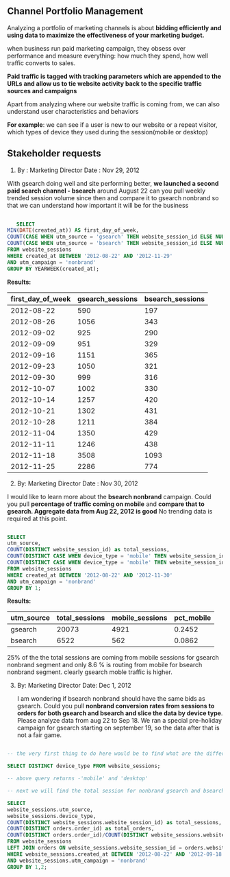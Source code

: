 ## Channel Portfolio Management

Analyzing a portfolio of marketing channels is about **bidding efficiently and using data to maximize the effectiveness of your marketing budget.**

when business run paid marketing campaign, they obsess over performance and measure everything: how much they spend, how well traffic converts to sales.

**Paid traffic is tagged with tracking parameters which are appended to the URLs and allow us to tie website activity back to the specific traffic sources and campaigns**

Apart from analyzing where our website traffic is coming from, we can also understand user characteristics and behaviors

<b>For example</b>: we can see if a user is new to our website or a repeat visitor,
which types of device they used during the session(mobile or desktop)


## Stakeholder requests

1. By : Marketing Director
   Date : Nov 29, 2012

With gsearch doing well and site performing better, **we launched a second paid search channel - bsearch** around August 22 can you pull weekly trended session volume since then and compare it to gsearch nonbrand so that we can understand how important it will be for the business <br>

```sql
   
   SELECT 
MIN(DATE(created_at)) AS first_day_of_week,
COUNT(CASE WHEN utm_source = 'gsearch' THEN website_session_id ELSE NULL END) AS gsearch_sessions,
COUNT(CASE WHEN utm_source = 'bsearch' THEN website_session_id ELSE NULL END) AS bsearch_sessions
FROM website_sessions
WHERE created_at BETWEEN '2012-08-22' AND '2012-11-29'
AND utm_campaign = 'nonbrand'
GROUP BY YEARWEEK(created_at);

```

**Results:**

| first_day_of_week | gsearch_sessions | bsearch_sessions |
|-------------------|------------------|------------------|
| 2012-08-22        | 590              | 197              |
| 2012-08-26        | 1056             | 343              |
| 2012-09-02        | 925              | 290              |
| 2012-09-09        | 951              | 329              |
| 2012-09-16        | 1151             | 365              |
| 2012-09-23        | 1050             | 321              |
| 2012-09-30        | 999              | 316              |
| 2012-10-07        | 1002             | 330              |
| 2012-10-14        | 1257             | 420              |
| 2012-10-21        | 1302             | 431              |
| 2012-10-28        | 1211             | 384              |
| 2012-11-04        | 1350             | 429              |
| 2012-11-11        | 1246             | 438              |
| 2012-11-18        | 3508             | 1093             |
| 2012-11-25        | 2286             | 774              |


2. By: Marketing Director
   Date : Nov 30, 2012

I would like to learn more about the **bsearch nonbrand** campaign. Could you pull **percentage of traffic coming on mobile** and **compare that to gsearch. Aggregate data from Aug 22, 2012 is good** No trending data is required at this point.

```sql

SELECT
utm_source,
COUNT(DISTINCT website_session_id) as total_sessions,
COUNT(DISTINCT CASE WHEN device_type = 'mobile' THEN website_session_id ELSE NULL END) AS mobile_sessions,
COUNT(DISTINCT CASE WHEN device_type = 'mobile' THEN website_session_id ELSE NULL END)/COUNT(DISTINCT website_session_id) AS pct_mobile
FROM website_sessions
WHERE created_at BETWEEN '2012-08-22' AND '2012-11-30'
AND utm_campaign = 'nonbrand'
GROUP BY 1;

   ```
**Results:**

| utm_source | total_sessions | mobile_sessions | pct_mobile |
|------------|-----------------|------------------|------------|
| gsearch    | 20073           | 4921             | 0.2452     |
| bsearch    | 6522            | 562              | 0.0862     |

25% of the the total sessions are coming from mobile sessions for gsearch nonbrand segment and only 8.6 % is routing from mobile for bsearch nonbrand segment.
clearly gsearch moble traffic is higher.
   

3. By: Marketing Director
   Date: Dec 1, 2012

   I am wondering if bsearch nonbrand should have the same bids as gsearch. Could you pull **nonbrand conversion rates from sessions to orders for both gsearch and bsearch and slice the data by device type**.
   Please analyze data from aug 22 to Sep 18. We ran a special pre-holiday campaign for gsearch starting on september 19, so the data after that is not a fair game.

```sql

-- the very first thing to do here would be to find what are the different device types using the below query :

SELECT DISTINCT device_type FROM website_sessions;

-- above query returns -'mobile' and 'desktop'

-- next we will find the total session for nonbrand gsearch and bsearch and further break it by device type

SELECT
website_sessions.utm_source,
website_sessions.device_type,
COUNT(DISTINCT website_sessions.website_session_id) as total_sessions,
COUNT(DISTINCT orders.order_id) as total_orders,
COUNT(DISTINCT orders.order_id)/COUNT(DISTINCT website_sessions.website_session_id) as cnv_rate
FROM website_sessions
LEFT JOIN orders ON website_sessions.website_session_id = orders.website_session_id
WHERE website_sessions.created_at BETWEEN '2012-08-22' AND '2012-09-18'
AND website_sessions.utm_campaign = 'nonbrand'
GROUP BY 1,2;

```

